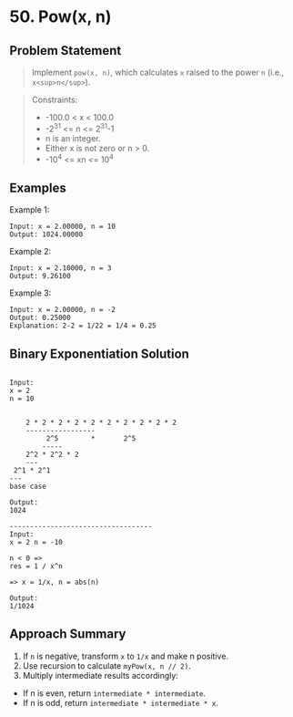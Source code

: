 # 50. Pow(x, n)

## Problem Statement

> Implement `pow(x, n)`, which calculates `x` raised to the power `n` (i.e., `x<sup>n</sup>`).

> Constraints:
>
> - -100.0 < x < 100.0
> - -2<sup>31</sup> <= n <= 2<sup>31</sup>-1
> - n is an integer.
> - Either x is not zero or n > 0.
> - -10<sup>4</sup> <= xn <= 10<sup>4</sup>

## Examples

Example 1:

```
Input: x = 2.00000, n = 10
Output: 1024.00000
```

Example 2:

```
Input: x = 2.10000, n = 3
Output: 9.26100
```

Example 3:

```
Input: x = 2.00000, n = -2
Output: 0.25000
Explanation: 2-2 = 1/22 = 1/4 = 0.25
```

## Binary Exponentiation Solution

```

Input:
x = 2
n = 10


    2 * 2 * 2 * 2 * 2 * 2 * 2 * 2 * 2 * 2
    -----------------
         2^5        *       2^5
        -----
    2^2 * 2^2 * 2
    ---
 2^1 * 2^1
---
base case

Output:
1024

-----------------------------------
Input:
x = 2 n = -10

n < 0 =>
res = 1 / x^n

=> x = 1/x, n = abs(n)

Output:
1/1024
```

## Approach Summary

1. If `n` is negative, transform `x` to `1/x` and make n positive.
2. Use recursion to calculate `myPow(x, n // 2)`.
3. Multiply intermediate results accordingly:

- If n is even, return `intermediate * intermediate`.
- If n is odd, return `intermediate * intermediate * x`.
